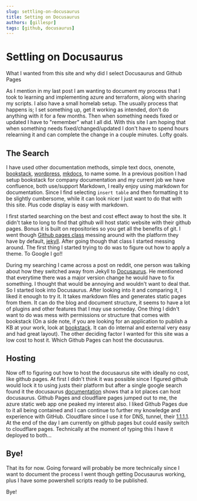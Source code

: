 ```yaml
---
slug: settling-on-docusaurus
title: Setting on Docusaurus
authors: [gillespr]
tags: [github, docusaurus]
---
```


# Settling on Docusaurus

What I wanted from this site and why did I select Docusaurus and Github Pages

<!-- truncate -->

As I mention in my last post I am wanting to document my process that I took to learning and implementing azure and terraform, along with sharing my scripts. I also have a small homelab setup. The usually process that happens is; I set something up, get it working as intended, don't do anything with it for a few months. Then when something needs fixed or updated I have to "remember" what I all did. With this site I am hoping that when something needs fixed/changed/updated I don't have to spend hours relearning it and can complete the change in a couple minutes. Lofty goals. 

## The Search

I have used other documentation methods, simple text docs, onenote, [bookstack](https://www.bookstackapp.com/), [wordpress](https://wordpress.com), [mkdocs](https://mkdocs.org), to name some. In a previous position I had setup bookstack for company documentation and my current job we have confluence, both use/support Markdown, I really enjoy using markdown for documentation. Since I find selecting `insert table` and then formatting it to be slightly cumbersome, while it can look nicer I just want to do that with this site. Plus code display is easy with markdown. 

I first started searching on the best and cost effect away to host the site. It didn't take to long to find that github will host static website with their github pages. Bonus it is built on repositories so you get all the benefits of git. I went though [Github pages class](https://github.com/skills/github-pages) messing around with the platform they have by default, [jekyll](https://jekyllrb.com/). After going though that class I started messing around. The first thing I started trying to do was to figure out how to apply a theme. To Google I go!!

During my searching I came across a post on reddit, one person was talking about how they switched away from Jekyll to [Docusaurus](https://docusaurus.io). He mentioned that everytime there was a major version change he would have to fix something. I thought that would be annoying and wouldn't want to deal that. So I started look into Docusaurus.  After looking into it and comparing it, I liked it enough to try it. It takes markdown files and generates static pages from them. It can do the blog and document structure, it seems to have a lot of plugins and other features that I may use someday. One thing I didn't want to do was mess with permissions or structure that comes with bookstack (On a side note, if you are looking for an application to publish a KB at your work, look at [bookstack](https://bookstackapp.com).  It can do internal and external very easy and had great layout). The other deciding factor I wanted for this site was a low cost to host it. Which Github Pages can host the docusaurus.  

## Hosting
Now off to figuring out how to host the docusaurus site with ideally no cost, like github pages. At first I didn't think it was possible since I figured github would lock it to using justs their platform but after a single google search found it the docusaurus [documentation](https://docusaurus.io/docs/deployment#choosing-a-hosting-provider) shows that a lot places can host docusaurus. Github Pages and cloudflare pages jumped out to me, the azure static web app one peaked my interest also. I liked Github Pages due to it all being contained and I can continue to further my knowledge and experience with GitHub. Cloudflare since I use it for DNS, tunnel, their [1.1.1.1](https://1.1.1.1). At the end of the day I am currently on github pages but could easily switch to cloudflare pages. Technically at the moment of typing this I have it deployed to both...

## Bye!
That its for now. Going forward will probably be more technically since I want to document the process I went though getting Docusaurus working, plus I have some powershell scripts ready to be published. 

Bye!
